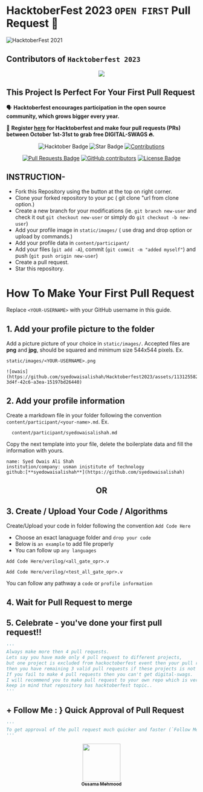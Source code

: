 # HacktoberFest 2023 `OPEN FIRST` Pull Request 🎉
![HacktoberFest 2021](https://github.com/ossamamehmood/Hacktoberfest2023/raw/main/.github/logo.png)


## Contributors of `Hacktoberfest 2023`

<div align="center">

<a href="https://github.com/ossamamehmood/Hacktoberfest2023/graphs/contributors">
  <img src="https://contrib.rocks/image?repo=ossamamehmood/Hacktoberfest2023" />
</a>
  
  </div>

## This Project Is Perfect For Your First Pull Request

🗣 **Hacktoberfest encourages participation in the open source community, which grows bigger every year.**

📢 **Register [here](https://hacktoberfest.digitalocean.com) for Hacktoberfest and make four pull requests (PRs) between October 1st-31st to grab free DIGITAL-SWAGS 🔥.**

<div align="center">

<img src="https://img.shields.io/badge/hacktoberfest-2023-blueviolet" alt="Hacktober Badge"/>
 <img src="https://img.shields.io/static/v1?label=%F0%9F%8C%9F&message=If%20Useful&style=style=flat&color=BC4E99" alt="Star Badge"/>
 <a href="https://github.com/ossamamehmood" ><img src="https://img.shields.io/badge/Contributions-welcome-violet.svg?style=flat&logo=git" alt="Contributions" /></a>

<a href="https://github.com/ossamamehmood/hacktoberfest2023/pulls"><img src="https://img.shields.io/github/issues-pr/ossamamehmood/hacktoberfest2023" alt="Pull Requests Badge"/></a>
<a href="https://github.com/ossamamehmood/hacktoberfest2023/graphs/contributors"><img alt="GitHub contributors" src="https://img.shields.io/github/contributors/ossamamehmood/hacktoberfest2023?color=2b9348"></a>
<a href="https://github.com/ossamamehmood/hacktoberfest2023/blob/master/LICENSE"><img src="https://img.shields.io/github/license/ossamamehmood/hacktoberfest2023?color=2b9348" alt="License Badge"/></a>

</div>

## INSTRUCTION-

- Fork this Repository using the button at the top on right corner.
- Clone your forked repository to your pc ( git clone "url from clone option.)
- Create a new branch for your modifications (ie. `git branch new-user` and check it out `git checkout new-user` or simply do `git checkout -b new-user`)
- Add your profile image in `static/images/` ( use drag and drop option or upload by commands.)
- Add your profile data in `content/participant/`
- Add your files (`git add -A`), commit (`git commit -m "added myself"`) and push (`git push origin new-user`)
- Create a pull request.
- Star this repository.

# How To Make Your First Pull Request

Replace `<YOUR-USERNAME>` with your GitHub username in this guide.

## 1. Add your profile picture to the folder

Add a picture picture of your choice in `static/images/`. Accepted files are **png** and **jpg**, should be squared and minimum size 544x544 pixels. Ex.

```
static/images/<YOUR-USERNAME>.png

![owais](https://github.com/syedowaisalishah/Hacktoberfest2023/assets/113125582/29d03bdc-3d4f-42c6-a3ea-15197bd26440)
```


## 2. Add your profile information

Create a markdown file in your folder following the convention `content/participant/<your-name>.md`. Ex.

```
  content/participant/syedowaisalishah.md
```



Copy the next template into your file, delete the boilerplate data and fill the information with yours.


```
name: Syed Owais Ali Shah
institution/company: usman inistitute of technology
github:[**syedowaisalishah**](https://github.com/syedowaisalishah)

```


<div align="center">
<h2> OR </h2>
</div>

## 3. Create / Upload Your Code / Algorithms

Create/Upload your code in folder following the convention `Add Code Here`
- Choose an exact lanaguage folder and `drop your code`
- Below is `an example` to add file properly
- You can follow up `any languages`
```
Add Code Here/verilog/<all_gate_opr>.v
```
```
Add Code Here/verilog/<test_all_gate_opr>.v
```
You can follow any pathway a `code` or `profile information`

## 4. Wait for Pull Request to merge

## 5. Celebrate - you've done your first pull request!!

```py
'''
Always make more then 4 pull requests.
Lets say you have made only 4 pull request to different projects,
but one project is excluded from hackoctoberfest event then your pull request will not be counted and 
then you have remaining 3 valid pull requests if these projects is not excluded.
If you fail to make 4 pull requests then you can't get digital-swags.
I will recommend you to make pull request to your own repo which is very very safest side for you..
keep in mind that repository has hacktoberfest topic..
'''
```

## + Follow Me : } Quick Approval of Pull Request

```py
'''
To get approval of the pull request much quicker and faster (`Follow Me`)🚀
'''
```

<div align="center">
  <a href="https://github.com/ossamamehmood">
    <kbd>
      <img src="https://avatars3.githubusercontent.com/ossamamehmood?size=100" width="100px;" alt=""/>
    </kbd>
    <br />
    <sub><b>Ossama Mehmood</b></sub>
  </a>
</div>

